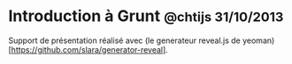 # Introduction à Grunt <small>@chtijs 31/10/2013</small>

Support de présentation réalisé avec (le generateur reveal.js de yeoman)[https://github.com/slara/generator-reveal].

